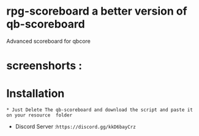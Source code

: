 # rpg-scoreboard a better version of qb-scoreboard
Advanced scoreboard for qbcore 
# screenshorts :
# Installation
```
* Just Delete The qb-scoreboard and download the script and paste it on your resource  folder 
```
* Discord Server :``` https://discord.gg/kkD6bayCrz ```
